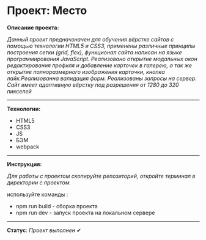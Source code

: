 # Проект: Место

**Описание проекта:**

_Данный проект предначзначен для обучения вёрстке сайтов с помощью технологии HTML5 и CSS3, применены различные принципы построения сетки (grid, flex), функционал сайта написан на языке программирования JavaScript. Реализовано открытие модальных окон редактирования профиля и добавление карточек в галерею, а так же открытие полноразмерного изображения карточки, кнопка лайк.Реализованна валидация форм. Реализованы запросы на сервер. Сайт имеет адаптивную вёрстку под разрешения от 1280 до 320 пикселей_
___

**Технологии:**

- HTML5
- CSS3
- JS
- БЭМ
- webpack
___

**Инструкция:**

_Для работы с проектом скопируйте репозиторий, откройте терминал в директории с проектом._

 используйте команды : 
 - npm run build - сборка проекта
 - npm run dev - запуск проекта на локальном сервере
___

**Статус**: *Проект выполнен* &#10004;
